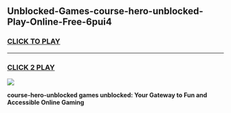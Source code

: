 
## Unblocked-Games-course-hero-unblocked-Play-Online-Free-6pui4
<h3>
<a href="https://premium76.site?title=course-hero-unblocked&ref=26A">CLICK TO PLAY</a></h3>
<hr>

<h3>
<a href="https://premium76.site?title=course-hero-unblocked&ref=26A">CLICK 2 PLAY</a>
  
</h3>

<a href="https://premium76.site?title=course-hero-unblocked&ref=26A"><img src="https://clearcache.store/games.png"></a>


**course-hero-unblocked games unblocked: Your Gateway to Fun and Accessible Online Gaming**
